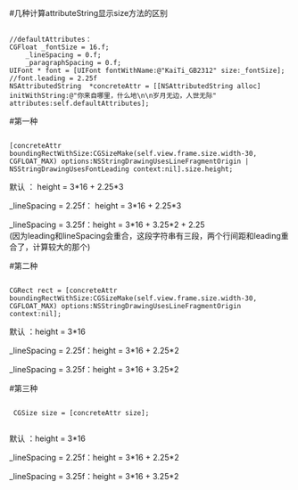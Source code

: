 #几种计算attributeString显示size方法的区别
<pre><code>
//defaultAttributes：
CGFloat _fontSize = 16.f;
    _lineSpacing = 0.f;
    _paragraphSpacing = 0.f;
UIFont * font = [UIFont fontWithName:@"KaiTi_GB2312" size:_fontSize];
//font.leading = 2.25f
NSAttributedString  *concreteAttr = [[NSAttributedString alloc] initWithString:@"你来自哪里，什么地\n\n岁月无边，人世无际" attributes:self.defaultAttributes];
</code></pre>

#第一种
<pre><code>
[concreteAttr boundingRectWithSize:CGSizeMake(self.view.frame.size.width-30, CGFLOAT_MAX) options:NSStringDrawingUsesLineFragmentOrigin | NSStringDrawingUsesFontLeading context:nil].size.height;
</code></pre>
<p>默认					：
height = 3*16 + 2.25*3
<p> _lineSpacing = 2.25f：
height = 3*16 + 2.25*3
<p>_lineSpacing = 3.25f：height = 3*16 + 3.25*2 + 2.25 <br>(因为leading和lineSpacing会重合，这段字符串有三段，两个行间距和leading重合了，计算较大的那个)

#第二种
<pre><code>
CGRect rect = [concreteAttr boundingRectWithSize:CGSizeMake(self.view.frame.size.width-30, CGFLOAT_MAX) options:NSStringDrawingUsesLineFragmentOrigin context:nil];
</code></pre>
 <p> 默认					：height = 3*16
 <p>_lineSpacing = 2.25f：height = 3*16 + 2.25*2
 <p>_lineSpacing = 3.25f：height = 3*16 + 3.25*2

#第三种
<pre><code>
 CGSize size = [concreteAttr size];
 </code></pre>
  <p>默认					：height = 3*16
  <p>_lineSpacing = 2.25f：height = 3*16 + 2.25*2
  <p>_lineSpacing = 3.25f：height = 3*16 + 3.25*2
